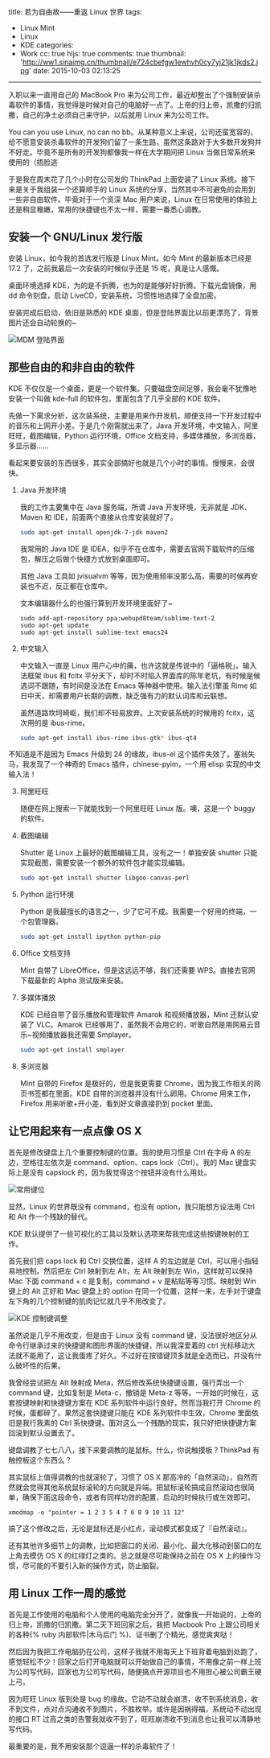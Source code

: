 title: 若为自由故——重返 Linux 世界
tags:
  - Linux Mint
  - Linux
  - KDE
categories:
  - Work
cc: true
hljs: true
comments: true
thumbnail: 'http://ww1.sinaimg.cn/thumbnail/e724cbefgw1ewhvh0cy7yj21jk1jkds2.jpg'
date: 2015-10-03 02:13:25
---

入职以来一直用自己的 MacBook Pro 来为公司工作，最近却整出了个强制安装杀毒软件的事情，我觉得是时候对自己的电脑好一点了。上帝的归上帝，凯撒的归凯撒，自己的净土必须自己来守护，以后就用 Linux 来为公司工作。

You can you use Linux, no can no bb。从某种意义上来说，公司还蛮宽容的，给不愿意安装杀毒软件的开发狗们留了一条生路，虽然这条路对于大多数开发狗并不好走。毕竟不是所有的开发狗都像我一样在大学期间把 Linux 当做日常系统来使用的（捂脸逃

<!-- more -->

于是我在周末花了几个小时在公司发的 ThinkPad 上面安装了 Linux 系统。接下来是关于我组装一个还算顺手的 Linux 系统的分享，当然其中不可避免的会用到一些非自由软件。毕竟对于一个资深 Mac 用户来说，Linux 在日常使用的体验上还是稍显稚嫩，常用的快捷键也不太一样，需要一番悉心调教。

## 安装一个 GNU/Linux 发行版 ##

安装 Linux，如今我的首选发行版是 Linux Mint。如今 Mint 的最新版本已经是 17.2 了，之前我最后一次安装的时候似乎还是 15 呢，真是让人感慨。

桌面环境选择 KDE，为的是不折腾，也为的是能够好好折腾。下载光盘镜像，用 dd 命令刻盘，启动 LiveCD，安装系统，习惯性地选择了全盘加密。

安装完成后启动，依旧是熟悉的 KDE 桌面，但是登陆界面比以前更漂亮了，背景图片还会自动轮换的~

![MDM 登陆界面](http://ww1.sinaimg.cn/mw1024/e724cbefgw1ewnb8odazkj211y0lcdz0.jpg)

## 那些自由的和非自由的软件 ##

KDE 不仅仅是一个桌面，更是一个软件集。只要磁盘空间足够，我会毫不犹豫地安装一个叫做 kde-full 的软件包，里面包含了几乎全部的 KDE 软件。

先做一下需求分析，这次装系统，主要是用来作开发机，顺便支持一下开发过程中的音乐和上网开小差。于是几个刚需就出来了，Java 开发环境，中文输入，阿里旺旺，截图编辑，Python 运行环境，Office 文档支持，多媒体播放，多浏览器，多显示器……

看起来要安装的东西很多，其实全部搞好也就是几个小时的事情。慢慢来，会很快。

1.  Java 开发环境

    我的工作主要集中在 Java 服务端，所谓 Java 开发环境，无非就是 JDK、Maven 和 IDE，前面两个直接从仓库安装就好了。

    ```bash
    sudo apt-get install openjdk-7-jdk maven2
    ```
    
    我常用的 Java IDE 是 IDEA，似乎不在仓库中，需要去官网下载软件的压缩包，解压之后做个快捷方式放到桌面即可。

    其他 Java 工具如 jvisualvm 等等，因为使用频率没那么高，需要的时候再安装也不迟，反正都在仓库中。

    文本编辑器什么的也强行算到开发环境里面好了~

    ```
    sudo add-apt-repository ppa:webupd8team/sublime-text-2
    sudo apt-get update
    sudo apt-get install sublime-text emacs24
    ```

2.  中文输入

    中文输入一直是 Linux 用户心中的痛，也许这就是传说中的「逼格税」。输入法框架 ibus 和 fcitx 平分天下，却时不时陷入界面库的陈年老坑，有时候是候选词不跟随，有时间是没法在 Emacs 等神器中使用。输入法引擎虽 Rime 如日中天，却需要用户长期的调教，缺乏强有力的默认词库和云联想。

    虽然道路坎坷崎岖，我们却不轻易放弃。上次安装系统的时候用的 fcitx，这次用的是 ibus-rime。

    ```bash
    sudo apt-get install ibus-rime ibus-gtk* ibus-qt4
    ```

不知道是不是因为 Emacs 升级到 24 的缘故，ibus-el 这个插件失效了。塞翁失马，我发现了一个神奇的 Emacs 插件，chinese-pyim，一个用 elisp 实现的中文输入法！

3.  阿里旺旺

    随便在网上搜索一下就能找到一个阿里旺旺 Linux 版。噢，这是一个 buggy 的软件。

4.  截图编辑

    Shutter 是 Linux 上最好的截图编辑工具，没有之一！单独安装 shutter 只能实现截图，需要安装一个额外的软件包才能实现编辑。

    ```bash
    sudo apt-get install shutter libgoo-canvas-perl
    ```

5.  Python 运行环境

    Python 是我最擅长的语言之一，少了它可不成。我需要一个好用的终端，一个包管理器。

    ```bash
    sudo apt-get install ipython python-pip
    ```

6.  Office 文档支持

    Mint 自带了 LibreOffice，但是这远远不够，我们还需要 WPS。直接去官网下载最新的 Alpha 测试版来安装。

7.  多媒体播放

    KDE 已经自带了音乐播放和管理软件 Amarok 和视频播放器，Mint 还默认安装了 VLC。Amarok 已经够用了，虽然我不会用它的，听歌自然是用网易云音乐~视频播放器我还需要 Smplayer。

    ```bash
    sudo apt-get install smplayer
    ```
8.  多浏览器

    Mint 自带的 Firefox 是极好的，但是我更需要 Chrome，因为我工作相关的网页书签都在里面。KDE 自带的浏览器并没有什么卵用。Chrome 用来工作，Firefox 用来听歌+开小差，看到好文章直接扔到 pocket 里面。


## 让它用起来有一点点像 OS X ##

首先是修改键盘上几个重要控制键的位置。我的使用习惯是 Ctrl 在字母 A 的左边，空格往左依次是 command、option、caps lock（Ctrl）。我的 Mac 键盘实际上是没有 capslock 的，因为我觉得这个按钮并没有什么用处。

![常用键位](http://ww2.sinaimg.cn/bmiddle/e724cbefgw1ewlhcm7601j21kw16otp1.jpg)

显然，Linux 的世界既没有 command，也没有 option，我只能想方设法用 Ctrl 和 Alt 作一个残缺的替代。

KDE 默认提供了一些可视化的工具以及默认选项来帮我完成这些按键映射的工作。

首先我们把 caps lock 和 Ctrl 交换位置，这样 A 的左边就是 Ctrl，可以用小指轻易地控制。然后把左 Ctrl 映射到左 Alt，左 Alt 映射到左 Win，这样就可以保持 Mac 下面 command + c 是复制，command + v 是粘贴等等习惯。映射到 Win 键上的 Alt 正好和 Mac 键盘上的 option 在同一个位置，这样一来，左手对于键盘左下角的几个控制键的肌肉记忆就几乎不用改变了。

![KDE 控制键调整](http://ww4.sinaimg.cn/large/e724cbefgw1ewnbxncqkzj20dg0pggoa.jpg)

虽然说是几乎不用改变，但是由于 Linux 没有 command 键，没法很好地区分从命令行继承过来的快捷键和图形界面的快捷键，所以我深爱着的 ctrl 光标移动大法就不能用了，这让我蛋疼了好久。不过好在按错键顶多就是全选而已，并没有什么破坏性的后果。

我曾经尝试把左 Alt 映射成 Meta，然后修改系统快捷键设置，强行弄出一个 command 键，比如复制是 Meta-c，撤销是 Meta-z 等等。一开始的时候在，这套按键映射和快捷键方案在 KDE 系列软件中运行良好，然而当我打开 Chrome 的时候，蛋都碎了。果然这套快捷键只能在 KDE 系列软件中生效，Chrome 里面依旧是我行我素的 Ctrl 系快捷键。面对这么一个残酷的现实，我只好把快捷键方案回滚到默认设置去了。

键盘调教了七七八八，接下来要调教的是鼠标。什么，你说触摸板？ThinkPad 有触控板这个东西么？

其实鼠标上值得调教的也就滚轮了，习惯了 OS X 那高冷的「自然滚动」，自然而然就会觉得其他系统鼠标滚轮的方向就是异端。把鼠标滚轮搞成自然滚动也很简单，确保下面这段命令，或者有同样功效的配置，启动的时候执行或生效即可。

```
xmodmap -e "pointer = 1 2 3 5 4 7 6 8 9 10 11 12"
```

搞了这个修改之后，无论是鼠标还是小红点，滚动模式都变成了『自然滚动』。

还有其他许多细节上的调教，比如把窗口的关闭、最小化、最大化移动到窗口的左上角去模仿 OS X 的红绿灯之类的。总之就是尽可能保持之前在 OS X 上的操作习惯，尽可能的不要引入新的操作方式，防止脑裂。

## 用 Linux 工作一周的感觉 ##

首先是工作使用的电脑和个人使用的电脑完全分开了，就像我一开始说的，上帝的归上帝，凯撒的归凯撒。第二天下班回家之后，我把 Macbook Pro 上跟公司相关的各种{% ruby 内部软件|木马后门 %}、证书删了个精光，感觉爽爽哒！

然后因为我把工作电脑扔在公司，这样子我就不用每天上下班背着电脑到处跑了，感觉轻松不少！回家之后打开电脑就可以开始做自己的事情，不用像之前一样上班为公司写代码，回家也为公司写代码，随便搞点开源项目也不用担心被公司霸王硬上弓。

因为旺旺 Linux 版到处是 bug 的缘故，它动不动就会崩溃，收不到系统消息，收不到文件，点对点沟通收不到图片，不胜枚举。或许是因祸得福，系统动不动出现的接口 RT 过高之类的告警我就收不到了，旺旺崩溃收不到消息也让我可以清静地写代码。

最重要的是，我不用安装那个逗逼一样的杀毒软件了！




